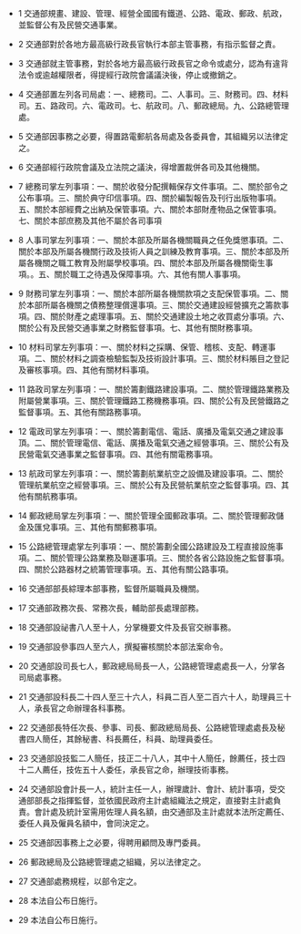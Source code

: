 * 1 交通部規畫、建設、管理、經營全國國有鐵道、公路、電政、郵政、航政，並監督公有及民營交通事業。

* 2 交通部對於各地方最高級行政長官執行本部主管事務，有指示監督之責。

* 3 交通部就主管事務，對於各地方最高級行政長官之命令或處分，認為有違背法令或逾越權限者，得提經行政院會議議決後，停止或撤銷之。

* 4 交通部置左列各司局處：一、總務司。二、人事司。三、財務司。四、材料司。五、路政司。六、電政司。七、航政司。八、郵政總局。九、公路總管理處。

* 5 交通部因事務之必要，得置路電郵航各局處及各委員會，其組織另以法律定之。

* 6 交通部經行政院會議及立法院之議決，得增置裁併各司及其他機關。

* 7 總務司掌左列事項：一、關於收發分配撰輯保存文件事項。二、關於部令之公布事項。三、關於典守印信事項。四、關於編製報告及刊行出版物事項。五、關於本部經費之出納及保管事項。六、關於本部財產物品之保管事項。七、關於本部庶務及其他不屬於各司事項

* 8 人事司掌左列事項：一、關於本部及所屬各機關職員之任免獎懲事頊。二、關於本部及所屬各機關行政及技術人員之訓練及教育事項。三、關於本部及所屬各機關之職工教育及附屬學校事項。四、關於本部及所屬各機關衛生事項。。五、關於職工之待遇及保障事項。六、其他有關人事事項。

* 9 財務司掌左列事項：一、關於本部所屬各機關款項之支配保管事項。二、關於本部所屬各機關之債務整理償還事項。三、關於交通建設經營擴充之籌款事項。四、關於財產之處理事項。五、關於交通建設土地之收買處分事項。六、關於公有及民營交通事業之財務監督事項。七、其他有關財務事項。

* 10 材料司掌左列事項：一、關於材料之採購、保管、稽核、支配、轉運事項。二、關於材料之調查檢驗監製及技術設計事項。三、關於材料賬目之登記及審核事項。四、其他有關材料事項。

* 11 路政司掌左列事項：一、關於籌劃鐵路建設事項。二、關於管理鐵路業務及附屬營業事項。三、關於管理鐵路工務機務事項。四、關於公有及民營鐵路之監督事項。五、其他有關路務事項。

* 12 電政司掌左列事項：一、關於籌劃電信、電話、廣播及電氣交通之建設事頂。二、關於管理電信、電話、廣播及電氣交通之經營事項。三、關於公有及民營電氣交通事業之監督事項。四、其他有關電務事項。

* 13 航政司掌左列事項：一、關於籌劃航業航空之設備及建設事項。二、關於管理航業航空之經營事項。三、關於公有及民營航業航空之監督事項。四、其他有關航務事項。

* 14 郵政總局掌左列事項：一、關於管理全國郵政事項。二、關於管理郵政儲金及匯兌事項。三、其他有關郵務事項。

* 15 公路總管理處掌左列事項：一、關於籌劃全國公路建設及工程直接設施事項。二、關於管理公路業務及聯運事項。三、關於各省公路設施之監督事項。四、關於公路器材之統籌管理事項。五、其他有關公路事項。

* 16 交通部部長綜理本部事務，監督所屬職員及機關。

* 17 交通部政務次長、常務次長，輔助部長處理部務。

* 18 交通部設祕書八人至十人，分掌機要文件及長官交辦事務。

* 19 交通部設參事四人至六人，撰擬審核關於本部法案命令。

* 20 交通部設司長七人，郵政總局局長一人，公路總管理處處長一人，分掌各司局處事務。

* 21 交通部設科長二十四人至三十六人，科員二百人至二百六十人，助理員三十人，承長官之命辦理各科事務。

* 22 交通部長特任次長、參事、司長、郵政總局局長、公路總管理處處長及秘書四人簡任，其餘秘書、科長薦任，科員、助理員委任。

* 23 交通部設技監二人簡任，技正二十八人，其中十人簡任，餘薦任，技士四十二人薦任，技佐五十人委任，承長官之命，辦理技術事務。

* 24 交通部設會計長一人，統計主任一人，辦理歲計、會計、統計事項，受交通部部長之指揮監督，並依國民政府主計處組織法之規定，直接對主計處負責。會計處及統計室需用佐理人員名額，由交通部及主計處就本法所定薦任、委任人員及僱員名額中，會同決定之。

* 25 交通部因事務上之必要，得聘用顧問及專門委員。

* 26 郵政總局及公路總管理處之組織，另以法律定之。

* 27 交通部處務規程，以部令定之。

* 28 本法自公布日施行。

* 29 本法自公布日施行。

